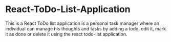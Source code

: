 # React-ToDo-List-Application
This is a React ToDo list application is a personal task manager where an individual can manage his thoughts and tasks by adding a todo, edit it, mark it as done or delete it using the react todo-list application.
